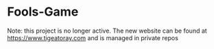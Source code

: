 # Fools-Game

Note: this project is no longer active. The new website can be found at https://www.tigeatoray.com and is managed in private repos

